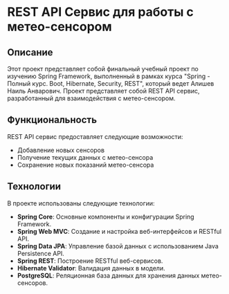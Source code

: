 # REST API Сервис для работы с метео-сенсором

## Описание

Этот проект представляет собой финальный учебный проект по изучению Spring Framework, выполненный в рамках курса "Spring - Полный курс. Boot, Hibernate, Security, REST", который ведет Алишев Наиль Анварович. 
Проект представляет собой REST API сервис, разработанный для взаимодействия с метео-сенсором.

## Функциональность

REST API сервис предоставляет следующие возможности:
- Добавление новых сенсоров
- Получение текущих данных с метео-сенсора
- Сохранение новых показаний метео-сенсора

## Технологии

В проекте использованы следующие технологии:

- **Spring Core**: Основные компоненты и конфигурации Spring Framework.
- **Spring Web MVC**: Создание и настройка веб-интерфейсов и RESTful API.
- **Spring Data JPA**: Управление базой данных с использованием Java Persistence API.
- **Spring REST**: Построение RESTful веб-сервисов.
- **Hibernate Validator**: Валидация данных в модели.
- **PostgreSQL**: Реляционная база данных для хранения данных метео-сенсоров.
